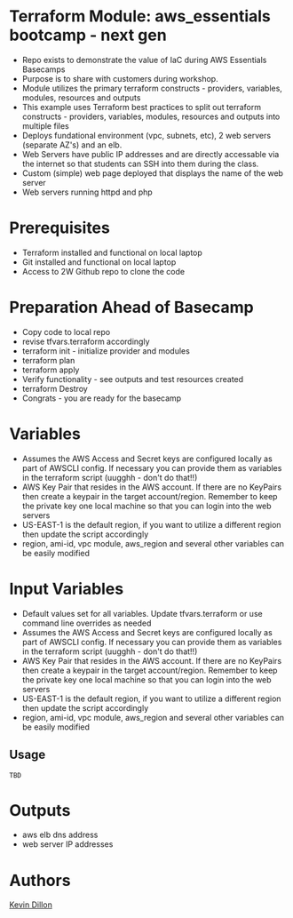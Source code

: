 Terraform Module: aws_essentials bootcamp - next gen
===========

- Repo exists to demonstrate the value of IaC during AWS Essentials Basecamps
- Purpose is to share with customers during workshop. 
- Module utilizes the primary terraform constructs - providers, variables, modules, resources and outputs
- This example uses Terraform best practices to split out terraform constructs - providers, variables, modules, resources and outputs into multiple files
- Deploys fundational environment (vpc, subnets, etc), 2 web servers (separate AZ's) and an elb.
- Web Servers have public IP addresses and are directly accessable via the internet so that students can SSH into them during the class.
- Custom (simple) web page deployed that displays the name of the web server
- Web servers running httpd and php

# Prerequisites
- Terraform installed and functional on local laptop
- Git installed and functional on local laptop
- Access to 2W Github repo to clone the code

# Preparation Ahead of Basecamp
- Copy code to local repo
- revise tfvars.terraform accordingly
- terraform init - initialize provider and modules
- terraform plan
- terraform apply
- Verify functionality - see outputs and test resources created
- terraform Destroy
- Congrats - you are ready for the basecamp

# Variables
- Assumes the AWS Access and Secret keys are configured locally as part of AWSCLI config.  If necessary you can provide them as variables in the terraform script (uugghh - don't do that!!)
- AWS Key Pair that resides in the AWS account. If there are no KeyPairs then create a keypair in the target account/region.  Remember to keep the private key one local machine so that you can login into the web servers
- US-EAST-1 is the default region, if you want to utilize a different region then update the script accordingly
- region, ami-id, vpc module, aws_region and several other variables can be easily modified


# Input Variables
- Default values set for all variables.  Update tfvars.terraform or use command line overrides as needed
- Assumes the AWS Access and Secret keys are configured locally as part of AWSCLI config.  If necessary you can provide them as variables in the terraform script (uugghh - don't do that!!)
- AWS Key Pair that resides in the AWS account. If there are no KeyPairs then create a keypair in the target account/region.  Remember to keep the private key one local machine so that you can login into the web servers
- US-EAST-1 is the default region, if you want to utilize a different region then update the script accordingly
- region, ami-id, vpc module, aws_region and several other variables can be easily modified

Usage
-----

```
TBD
```

Outputs
=======

- aws elb dns address
- web server IP addresses

Authors
=======

[Kevin Dillon](kdillon@2ndwatch.com)
